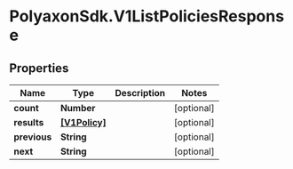 # PolyaxonSdk.V1ListPoliciesResponse

## Properties

Name | Type | Description | Notes
------------ | ------------- | ------------- | -------------
**count** | **Number** |  | [optional] 
**results** | [**[V1Policy]**](V1Policy.md) |  | [optional] 
**previous** | **String** |  | [optional] 
**next** | **String** |  | [optional] 


